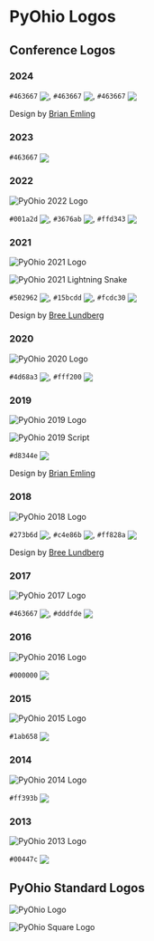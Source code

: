 # PyOhio Logos

## Conference Logos

### 2024

`#463667` <img valign='middle' src='https://readme-swatches.vercel.app/463667?style=circle'/>,
`#463667` <img valign='middle' src='https://readme-swatches.vercel.app/463667?style=circle'/>,
`#463667` <img valign='middle' src='https://readme-swatches.vercel.app/463667?style=circle'/>

Design by [Brian Emling](https://brianemling.com/)

### 2023

`#463667` <img valign='middle' src='https://readme-swatches.vercel.app/463667?style=circle'/>

### 2022

![PyOhio 2022 Logo](./2022/pyohio-2022-logo.png)

`#001a2d` <img valign='middle' src='https://readme-swatches.vercel.app/001a2d?style=circle'/>,
`#3676ab` <img valign='middle' src='https://readme-swatches.vercel.app/3676ab?style=circle'/>,
`#ffd343` <img valign='middle' src='https://readme-swatches.vercel.app/ffd343?style=circle'/>

### 2021

![PyOhio 2021 Logo](./2021/pyohio-2021-logo.png)

![PyOhio 2021 Lightning Snake](./2021/pyohio-2021-lightning-snake-sticker.png)

`#502962` <img valign='middle' src='https://readme-swatches.vercel.app/502962?style=circle'/>,
`#15bcdd` <img valign='middle' src='https://readme-swatches.vercel.app/15bcdd?style=circle'/>,
`#fcdc30` <img valign='middle' src='https://readme-swatches.vercel.app/fcdc30?style=circle'/>

Design by [Bree Lundberg](https://breelundberg.com/)

### 2020

![PyOhio 2020 Logo](./2020/pyohio-2020-logo.png)

`#4d68a3` <img valign='middle' src='https://readme-swatches.vercel.app/4d68a3?style=circle'/>,
`#fff200` <img valign='middle' src='https://readme-swatches.vercel.app/fff200?style=circle'/>

### 2019

![PyOhio 2019 Logo](./2019/pyohio-2019-logo.png)

![PyOhio 2019 Script](./2019/pyohio-2019-script.png)

`#d8344e` <img valign='middle' src='https://readme-swatches.vercel.app/d8344e?style=circle'/>

Design by [Brian Emling](https://brianemling.com/)

### 2018

![PyOhio 2018 Logo](./2018/pyohio-2018-logo.png)

`#273b6d` <img valign='middle' src='https://readme-swatches.vercel.app/273b6d?style=circle'/>,
`#c4e86b` <img valign='middle' src='https://readme-swatches.vercel.app/c4e86b?style=circle'/>,
`#ff828a` <img valign='middle' src='https://readme-swatches.vercel.app/ff828a?style=circle'/>

Design by [Bree Lundberg](https://breelundberg.com/)

### 2017

![PyOhio 2017 Logo](./2017/pyohio-2017-logo.png)

`#463667` <img valign='middle' src='https://readme-swatches.vercel.app/463667?style=circle'/>,
`#dddfde` <img valign='middle' src='https://readme-swatches.vercel.app/dddfde?style=circle'/>

### 2016

![PyOhio 2016 Logo](./2016/pyohio-2016-logo.png)

`#000000` <img valign='middle' src='https://readme-swatches.vercel.app/000000?style=circle'/>

### 2015

![PyOhio 2015 Logo](./2015/pyohio-2015-logo.png)

`#1ab658` <img valign='middle' src='https://readme-swatches.vercel.app/1ab658?style=circle'/>

### 2014

![PyOhio 2014 Logo](./2014/pyohio-2014-logo.png)

`#ff393b` <img valign='middle' src='https://readme-swatches.vercel.app/ff393b?style=circle'/>

### 2013

![PyOhio 2013 Logo](./2013/pyohio-2013-logo.png)

`#00447c` <img valign='middle' src='https://readme-swatches.vercel.app/00447c?style=circle'/>

## PyOhio Standard Logos

![PyOhio Logo](pyohio-logo.png)

![PyOhio Square Logo](pyohio-logo-square.png)
